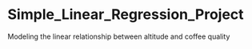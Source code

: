 # Simple_Linear_Regression_Project
Modeling the linear relationship between altitude and coffee quality
